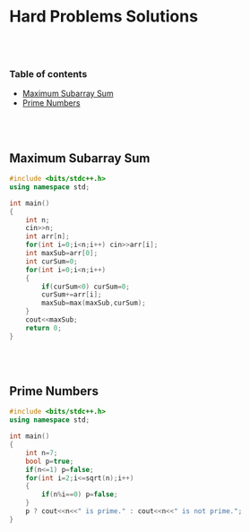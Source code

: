 # Hard Problems Solutions

<br><br>

### Table of contents
- [Maximum Subarray Sum](#maximum-subarray-sum)
- [Prime Numbers](#prime-numbers)

<br><br>

## Maximum Subarray Sum
```cpp
#include <bits/stdc++.h>
using namespace std;

int main()
{
    int n;
    cin>>n;
    int arr[n];
    for(int i=0;i<n;i++) cin>>arr[i];
    int maxSub=arr[0];
    int curSum=0;
    for(int i=0;i<n;i++)
    {
    	if(curSum<0) curSum=0;
    	curSum+=arr[i];
    	maxSub=max(maxSub,curSum);
    }
    cout<<maxSub;
    return 0;
}
```

<br><br>

## Prime Numbers

```c++
#include <bits/stdc++.h>
using namespace std;

int main()
{
    int n=7;
    bool p=true;
	if(n<=1) p=false;
	for(int i=2;i<=sqrt(n);i++)
	{
		if(n%i==0) p=false;
	}
    p ? cout<<n<<" is prime." : cout<<n<<" is not prime.";
}
```

